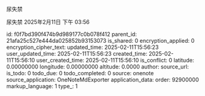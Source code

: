 尿失禁

尿失禁
2025年2月11日
下午 03:56


id: f0f7bd390f474b9d989177c0b078f412
parent_id: 21afa25c527e444da025852b93153073
is_shared: 0
encryption_applied: 0
encryption_cipher_text: 
updated_time: 2025-02-11T15:56:23
user_updated_time: 2025-02-11T15:56:23
created_time: 2025-02-11T15:56:10
user_created_time: 2025-02-11T15:56:10
is_conflict: 0
latitude: 0.00000000
longitude: 0.00000000
altitude: 0.0000
author: 
source_url: 
is_todo: 0
todo_due: 0
todo_completed: 0
source: onenote
source_application: OneNoteMdExporter
application_data: 
order: 92900000
markup_language: 1
type_: 1